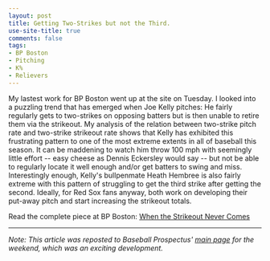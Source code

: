 ```yaml
---
layout: post
title: Getting Two-Strikes but not the Third.
use-site-title: true
comments: false
tags:
- BP Boston
- Pitching
- K%
- Relievers
---
```


My lastest work for BP Boston went up at the site on Tuesday. I looked into a puzzling trend that has emerged when Joe Kelly pitches:
He fairly regularly gets to two-strikes on opposing batters but is then unable to retire them via the strikeout. My analysis of the relation between two-strike pitch rate and two-strike strikeout rate shows that
Kelly has exhibited this frustrating pattern to one of the most extreme extents in all of baseball this season. It can be maddening to watch him
throw 100 mph with seemingly little effort -- easy cheese as Dennis Eckersley would say -- but not be able to regularly locate it well enough and/or get batters to swing and miss. 
Interestingly enough, Kelly's bullpenmate Heath Hembree is also fairly extreme with this pattern of struggling to get the third strike after getting the second. 
Ideally, for Red Sox fans anyway, both work on developing their put-away pitch and start increasing the strikeout totals.

Read the complete piece at BP Boston: [When the Strikeout Never Comes](http://www.baseballprospectus.com/article.php?articleid=31821)

***

*Note: This article was reposted to Baseball Prospectus' [main page](http://www.baseballprospectus.com/) for the weekend, which was 
an exciting development.*